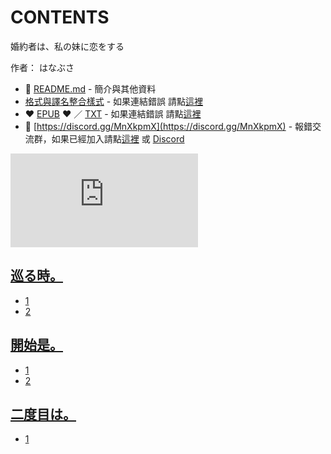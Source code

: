 # CONTENTS

婚約者は、私の妹に恋をする  

作者： はなぶさ  



- :closed_book: [README.md](README.md) - 簡介與其他資料
- [格式與譯名整合樣式](https://github.com/bluelovers/node-novel/blob/master/lib/locales/%E5%A9%9A%E7%B4%84%E8%80%85%E3%81%AF%E3%80%81%E7%A7%81%E3%81%AE%E5%A6%B9%E3%81%AB%E6%81%8B%E3%82%92%E3%81%99%E3%82%8B.ts) - 如果連結錯誤 請點[這裡](https://github.com/bluelovers/node-novel/blob/master/lib/locales/)
-  :heart: [EPUB](https://gitlab.com/demonovel/epub-txt/blob/master/syosetu/%E5%A9%9A%E7%B4%84%E8%80%85%E3%81%AF%E3%80%81%E7%A7%81%E3%81%AE%E5%A6%B9%E3%81%AB%E6%81%8B%E3%82%92%E3%81%99%E3%82%8B.epub) :heart:  ／ [TXT](https://gitlab.com/demonovel/epub-txt/blob/master/syosetu/out/%E5%A9%9A%E7%B4%84%E8%80%85%E3%81%AF%E3%80%81%E7%A7%81%E3%81%AE%E5%A6%B9%E3%81%AB%E6%81%8B%E3%82%92%E3%81%99%E3%82%8B.out.txt) - 如果連結錯誤 請點[這裡](https://gitlab.com/demonovel/epub-txt/blob/master/syosetu/syosetu)
- :mega: [https://discord.gg/MnXkpmX](https://discord.gg/MnXkpmX) - 報錯交流群，如果已經加入請點[這裡](https://discordapp.com/channels/467794087769014273/467794088285175809) 或 [Discord](https://discordapp.com/channels/@me)


![導航目錄](https://chart.apis.google.com/chart?cht=qr&chs=150x150&chl=https://gitlab.com/novel-group/txt-source/blob/master/syosetu/婚約者は、私の妹に恋をする/導航目錄.md "導航目錄")




## [巡る時。](00000_%E5%B7%A1%E3%82%8B%E6%99%82%E3%80%82)

- [1](00000_%E5%B7%A1%E3%82%8B%E6%99%82%E3%80%82/1.txt)
- [2](00000_%E5%B7%A1%E3%82%8B%E6%99%82%E3%80%82/2.txt)


## [開始是。](00010_%E9%96%8B%E5%A7%8B%E6%98%AF%E3%80%82)

- [1](00010_%E9%96%8B%E5%A7%8B%E6%98%AF%E3%80%82/1.txt)
- [2](00010_%E9%96%8B%E5%A7%8B%E6%98%AF%E3%80%82/2.txt)


## [二度目は。](00020_%E4%BA%8C%E5%BA%A6%E7%9B%AE%E3%81%AF%E3%80%82)

- [1](00020_%E4%BA%8C%E5%BA%A6%E7%9B%AE%E3%81%AF%E3%80%82/1.txt)

